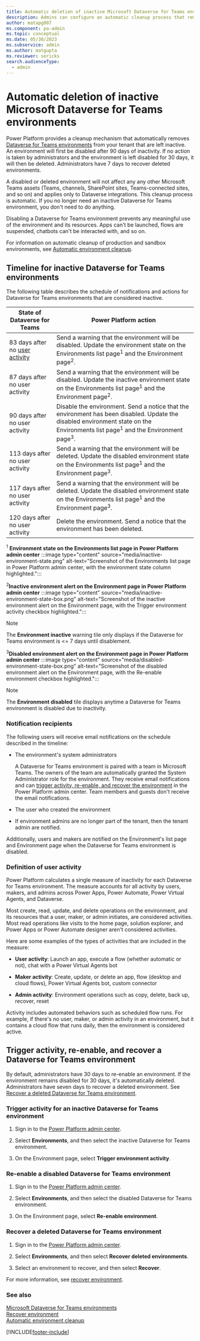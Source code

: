 ```yaml
---
title: Automatic deletion of inactive Microsoft Dataverse for Teams environments 
description: Admins can configure an automatic cleanup process that removes inactive Dataverse for Teams environments from their tenants.
author: matapg007
ms.component: pa-admin
ms.topic: conceptual
ms.date: 05/30/2023
ms.subservice: admin
ms.author: matgupta 
ms.reviewer: sericks
search.audienceType: 
  - admin
---
```


# Automatic deletion of inactive Microsoft Dataverse for Teams environments

Power Platform provides a cleanup mechanism that automatically removes [Dataverse for Teams environments](about-teams-environment.md) from your tenant that are left inactive. An environment will first be disabled after 90 days of inactivity. If no action is taken by administrators and the environment is left disabled for 30 days, it will then be deleted. Administrators have 7 days to recover deleted environments.

A disabled or deleted environment will not affect any any other Microsoft Teams assets (Teams, channels, SharePoint sites, Teams-connected sites, and so on) and applies only to Dataverse integrations. This cleanup process is automatic. If you no longer need an inactive Dataverse for Teams environment, you don't need to do anything.

Disabling a Dataverse for Teams environment prevents any meaningful use of the environment and its resources. Apps can't be launched, flows are suspended, chatbots can't be interacted with, and so on.

For information on automatic cleanup of production and sandbox environments, see [Automatic environment cleanup](automatic-environment-cleanup.md).

## Timeline for inactive Dataverse for Teams environments

The following table describes the schedule of notifications and actions for Dataverse for Teams environments that are considered inactive.

| State of Dataverse for Teams | Power Platform action |
| --- | --- |
| 83 days after no [user activity](#definition-of-user-activity) | Send a warning that the environment will be disabled. Update the environment state on the Environments list page<sup>1</sup> and the Environment page<sup>2</sup>. |
| 87 days after no user activity | Send a warning that the environment will be disabled. Update the inactive environment state on the Environments list page<sup>1</sup> and the Environment page<sup>2</sup>. |
| 90 days after no user activity | Disable the environment. Send a notice that the environment has been disabled. Update the disabled environment state on the Environments list page<sup>1</sup> and the Environment page<sup>3</sup>. |
| 113 days after no user activity | Send a warning that the environment will be deleted. Update the disabled environment state on the Environments list page<sup>1</sup> and the Environment page<sup>3</sup>. |
| 117 days after no user activity | Send a warning that the environment will be deleted. Update the disabled environment state on the Environments list page<sup>1</sup> and the Environment page<sup>3</sup>. |
| 120 days after no user activity | Delete the environment. Send a notice that the environment has been deleted. |

<sup>1</sup> **Environment state on the Environments list page in Power Platform admin center**
:::image type="content" source="media/inactive-environment-state.png" alt-text="Screenshot of the Environments list page in Power Platform admin center, with the environment state column highlighted.":::

<sup>2</sup>**Inactive environment alert on the Environment page in Power Platform admin center**
:::image type="content" source="media/inactive-environment-state-box.png" alt-text="Screenshot of the inactive environment alert on the Environment page, with the Trigger environment activity checkbox highlighted.":::

> [!NOTE]
> The **Environment inactive** warning tile only displays if the Dataverse for Teams environment is <= 7 days until disablement.

<sup>3</sup>**Disabled environment alert on the Environment page in Power Platform admin center**
:::image type="content" source="media/disabled-environment-state-box.png" alt-text="Screenshot of the disabled environment alert on the Environment page, with the Re-enable environment checkbox highlighted.":::

> [!NOTE]
> The **Environment disabled** tile displays anytime a Dataverse for Teams environment is disabled due to inactivity.

### Notification recipients

The following users will receive email notifications on the schedule described in the timeline:

- The environment's system administrators

  A Dataverse for Teams environment is paired with a team in Microsoft Teams. The owners of the team are automatically granted the System Administrator role for the environment. They receive email notifications and can [trigger activity, re-enable, and recover the environment](#trigger-activity-re-enable-and-recover-a-dataverse-for-teams-environment) in the Power Platform admin center. Team members and guests don't receive the email notifications.

- The user who created the environment 
- If environment admins are no longer part of the tenant, then the tenant admin are notified.

Additionally, users and makers are notified on the Environment's list page and Environment page when the Dataverse for Teams environment is disabled.

### Definition of user activity

Power Platform calculates a single measure of inactivity for each Dataverse for Teams environment. The measure accounts for all activity by users, makers, and admins across Power Apps, Power Automate, Power Virtual Agents, and Dataverse.

Most create, read, update, and delete operations on the environment, and its resources that a user, maker, or admin initiates, are considered activities. Most read operations like visits to the home page, solution explorer, and Power Apps or Power Automate designer aren't considered activities.

Here are some examples of the types of activities that are included in the measure:

- **User activity**: Launch an app, execute a flow (whether automatic or not), chat with a Power Virtual Agents bot

- **Maker activity**: Create, update, or delete an app, flow (desktop and cloud flows), Power Virtual Agents bot, custom connector

- **Admin activity**: Environment operations such as copy, delete, back up, recover, reset  

Activity includes automated behaviors such as scheduled flow runs. For example, if there's no user, maker, or admin activity in an environment, but it contains a cloud flow that runs daily, then the environment is considered active.

## Trigger activity, re-enable, and recover a Dataverse for Teams environment

By default, administrators have 30 days to re-enable an environment. If the environment remains disabled for 30 days, it's automatically deleted. Administrators have seven days to recover a deleted environment. See [Recover a deleted Dataverse for Teams environment](#recover-a-deleted-dataverse-for-teams-environment).

### Trigger activity for an inactive Dataverse for Teams environment 

1. Sign in to the [Power Platform admin center](https://admin.powerplatform.microsoft.com).

2. Select **Environments**, and then select the inactive Dataverse for Teams environment.

3. On the Environment page, select **Trigger environment activity**.

### Re-enable a disabled Dataverse for Teams environment

1. Sign in to the [Power Platform admin center](https://admin.powerplatform.microsoft.com).

2. Select **Environments**, and then select the disabled Dataverse for Teams environment.

3. On the Environment page, select **Re-enable environment**.

### Recover a deleted Dataverse for Teams environment

1. Sign in to the [Power Platform admin center](https://admin.powerplatform.microsoft.com).

2. Select **Environments**, and then select **Recover deleted environments**.

3. Select an environment to recover, and then select **Recover**.

For more information, see [recover environment](recover-environment.md).

### See also
[Microsoft Dataverse for Teams environments](about-teams-environment.md)<br />
[Recover environment](recover-environment.md)  <br />
[Automatic environment cleanup](automatic-environment-cleanup.md)




[!INCLUDE[footer-include](../includes/footer-banner.md)]

